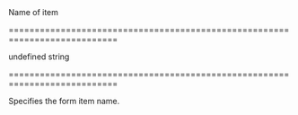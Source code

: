 <!--**
/*-------------------------------------------
    Auto-generated file. Do not modify.
-------------------------------------------

**-->
<!--d-->Name of item<!--/d-->
===========================================================================
<!--default-->undefined<!--/default-->
<!--type-->string<!--/type-->
===========================================================================

<!--shortDescription-->
Specifies the form item name.
<!--/shortDescription-->

<!--fullDescription-->

<!--/fullDescription-->